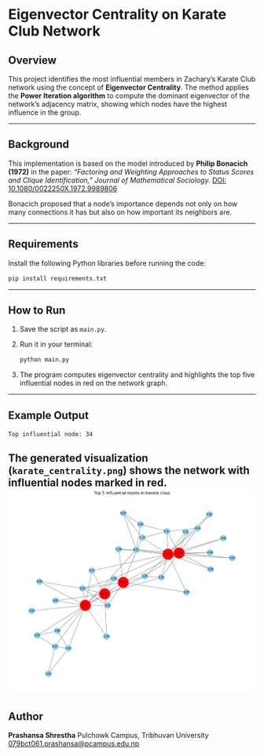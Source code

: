 

# Eigenvector Centrality on Karate Club Network

## Overview

This project identifies the most influential members in Zachary’s Karate Club network using the concept of **Eigenvector Centrality**.
The method applies the **Power Iteration algorithm** to compute the dominant eigenvector of the network’s adjacency matrix, showing which nodes have the highest influence in the group.

---

## Background

This implementation is based on the model introduced by **Philip Bonacich (1972)** in the paper:
*“Factoring and Weighting Approaches to Status Scores and Clique Identification,”*
*Journal of Mathematical Sociology.*
[DOI: 10.1080/0022250X.1972.9989806](https://doi.org/10.1080/0022250X.1972.9989806)

Bonacich proposed that a node’s importance depends not only on how many connections it has but also on how important its neighbors are.

---

## Requirements

Install the following Python libraries before running the code:

```bash
pip install requirements.txt
```

---

## How to Run

1. Save the script as `main.py`.
2. Run it in your terminal:

   ```bash
   python main.py
   ```
3. The program computes eigenvector centrality and highlights the top five influential nodes in red on the network graph.

---

## Example Output

```
Top influential node: 34
```

The generated visualization (`karate_centrality.png`) shows the network with influential nodes marked in red.
![Final Image](karate_centrality.png)
---

## Author

**Prashansa Shrestha**
Pulchowk Campus, Tribhuvan University
[079bct061.prashansa@pcampus.edu.np](mailto:079bct061.prashansa@pcampus.edu.np)

